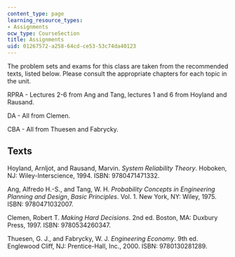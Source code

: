 ```yaml
---
content_type: page
learning_resource_types:
- Assignments
ocw_type: CourseSection
title: Assignments
uid: 01267572-a258-64cd-ce53-53c74da40123
---
```


The problem sets and exams for this class are taken from the recommended texts, listed below. Please consult the appropriate chapters for each topic in the unit.

RPRA - Lectures 2-6 from Ang and Tang, lectures 1 and 6 from Hoyland and Rausand.

DA - All from Clemen.

CBA - All from Thuesen and Fabrycky.

Texts
-----

Hoyland, Arnljot, and Rausand, Marvin. _System Reliability Theory_. Hoboken, NJ: Wiley-Interscience, 1994. ISBN: 9780471471332.

Ang, Alfredo H.-S., and Tang, W. H. _Probability Concepts in Engineering Planning and Design_, _Basic Principles_. Vol. 1. New York, NY: Wiley, 1975. ISBN: 9780471032007.

Clemen, Robert T. _Making Hard Decisions_. 2nd ed. Boston, MA: Duxbury Press, 1997. ISBN: 9780534260347.

Thuesen, G. J., and Fabrycky, W. J. _Engineering Economy_. 9th ed. Englewood Cliff, NJ: Prentice-Hall, Inc., 2000. ISBN: 9780130281289.